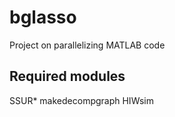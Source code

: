 bglasso
=======
Project on parallelizing MATLAB code


Required modules
------------------
SSUR*
makedecompgraph
HIWsim

